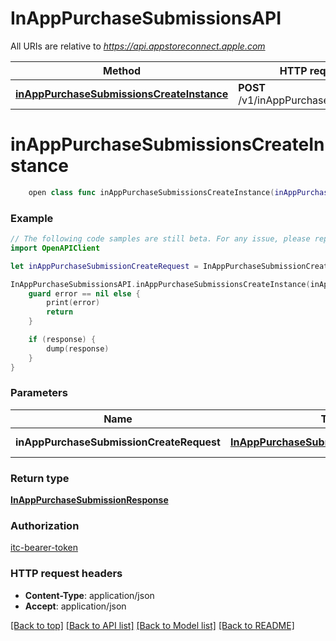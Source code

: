 # InAppPurchaseSubmissionsAPI

All URIs are relative to *https://api.appstoreconnect.apple.com*

Method | HTTP request | Description
------------- | ------------- | -------------
[**inAppPurchaseSubmissionsCreateInstance**](InAppPurchaseSubmissionsAPI.md#inapppurchasesubmissionscreateinstance) | **POST** /v1/inAppPurchaseSubmissions | 


# **inAppPurchaseSubmissionsCreateInstance**
```swift
    open class func inAppPurchaseSubmissionsCreateInstance(inAppPurchaseSubmissionCreateRequest: InAppPurchaseSubmissionCreateRequest, completion: @escaping (_ data: InAppPurchaseSubmissionResponse?, _ error: Error?) -> Void)
```



### Example
```swift
// The following code samples are still beta. For any issue, please report via http://github.com/OpenAPITools/openapi-generator/issues/new
import OpenAPIClient

let inAppPurchaseSubmissionCreateRequest = InAppPurchaseSubmissionCreateRequest(data: InAppPurchaseSubmissionCreateRequest_data(type: "type_example", relationships: InAppPurchaseAppStoreReviewScreenshotCreateRequest_data_relationships(inAppPurchaseV2: InAppPurchaseAppStoreReviewScreenshotCreateRequest_data_relationships_inAppPurchaseV2(data: App_relationships_inAppPurchases_data_inner(type: "type_example", id: "id_example"))))) // InAppPurchaseSubmissionCreateRequest | InAppPurchaseSubmission representation

InAppPurchaseSubmissionsAPI.inAppPurchaseSubmissionsCreateInstance(inAppPurchaseSubmissionCreateRequest: inAppPurchaseSubmissionCreateRequest) { (response, error) in
    guard error == nil else {
        print(error)
        return
    }

    if (response) {
        dump(response)
    }
}
```

### Parameters

Name | Type | Description  | Notes
------------- | ------------- | ------------- | -------------
 **inAppPurchaseSubmissionCreateRequest** | [**InAppPurchaseSubmissionCreateRequest**](InAppPurchaseSubmissionCreateRequest.md) | InAppPurchaseSubmission representation | 

### Return type

[**InAppPurchaseSubmissionResponse**](InAppPurchaseSubmissionResponse.md)

### Authorization

[itc-bearer-token](../README.md#itc-bearer-token)

### HTTP request headers

 - **Content-Type**: application/json
 - **Accept**: application/json

[[Back to top]](#) [[Back to API list]](../README.md#documentation-for-api-endpoints) [[Back to Model list]](../README.md#documentation-for-models) [[Back to README]](../README.md)

